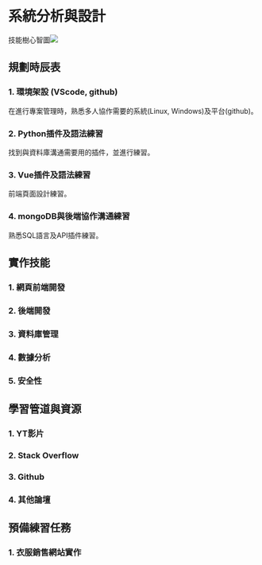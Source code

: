 # 系統分析與設計

技能樹心智圖![](https://i.imgur.com/2SQ9xxv.png)

## 規劃時辰表

### 1. 環境架設 (VScode, github)
在進行專案管理時，熟悉多人協作需要的系統(Linux, Windows)及平台(github)。

### 2. Python插件及語法練習
找到與資料庫溝通需要用的插件，並進行練習。

### 3. Vue插件及語法練習
前端頁面設計練習。

### 4. mongoDB與後端協作溝通練習
熟悉SQL語言及API插件練習。

## 實作技能
### 1. 網頁前端開發
### 2. 後端開發
### 3. 資料庫管理
### 4. 數據分析
### 5. 安全性


## 學習管道與資源
### 1. YT影片
### 2. Stack Overflow
### 3. Github
### 4. 其他論壇

## 預備練習任務
### 1. 衣服銷售網站實作
